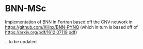 # BNN-MSc

Implementation of BNN in Fortran based off the CNV network in https://github.com/Xilinx/BNN-PYNQ (which in turn is based off of https://arxiv.org/pdf/1612.07119.pdf)

...to be updated
